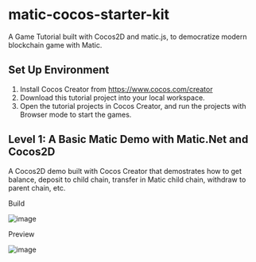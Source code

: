 # matic-cocos-starter-kit

A Game Tutorial built with Cocos2D and matic.js, to democratize modern blockchain game with Matic.

## Set Up Environment

1. Install Cocos Creator from https://www.cocos.com/creator
1. Download this tutorial project into your local workspace.
1. Open the tutorial projects in Cocos Creator, and run the projects with Browser mode to start the games. 


## Level 1: A Basic Matic Demo with Matic.Net and Cocos2D

A Cocos2D demo built with Cocos Creator that demostrates how to get balance, deposit to child chain, transfer in Matic child chain, withdraw to parent chain, etc.

Build

![image](https://user-images.githubusercontent.com/46699230/64966211-f6632280-d8d0-11e9-8b09-8ad9570980be.png)

Preview

![image](https://user-images.githubusercontent.com/46699230/64966128-c6b41a80-d8d0-11e9-9131-e6e916626353.png)

